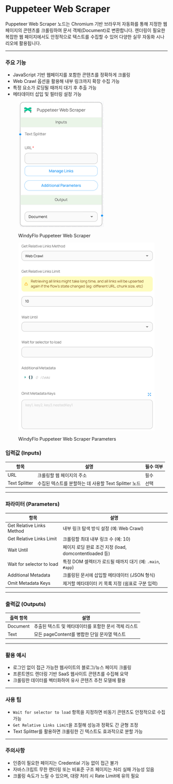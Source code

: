 # Puppeteer Web Scraper

Puppeteer Web Scraper 노드는 Chromium 기반 브라우저 자동화를 통해 지정한 웹 페이지의 콘텐츠를 크롤링하여 문서 객체(Document)로 변환합니다. 렌더링이 필요한 복잡한 웹 페이지에서도 안정적으로 텍스트를 수집할 수 있어 다양한 실무 자동화 시나리오에 활용됩니다.

***

### 주요 기능

* JavaScript 기반 웹페이지를 포함한 콘텐츠를 정확하게 크롤링
* Web Crawl 옵션을 활용해 내부 링크까지 확장 수집 가능
* 특정 요소가 로딩될 때까지 대기 후 추출 가능
* 메타데이터 삽입 및 필터링 설정 가능

<figure><img src="../../../.gitbook/assets/image (21).png" alt=""><figcaption><p>WindyFlo Puppeteer Web Scraper</p></figcaption></figure>

<figure><img src="../../../.gitbook/assets/image (22).png" alt=""><figcaption><p>WindyFlo Puppeteer Web Scraper Parameters</p></figcaption></figure>

### 입력값 (Inputs)

| 항목            | 설명                                   | 필수 여부 |
| ------------- | ------------------------------------ | ----- |
| URL           | 크롤링할 웹 페이지의 주소                       | 필수    |
| Text Splitter | 수집된 텍스트를 분할하는 데 사용할 Text Splitter 노드 | 선택    |

***

### 파라미터 (Parameters)

| 항목                        | 설명                                          |
| ------------------------- | ------------------------------------------- |
| Get Relative Links Method | 내부 링크 탐색 방식 설정 (예: Web Crawl)               |
| Get Relative Links Limit  | 크롤링할 최대 내부 링크 수 (예: 10)                     |
| Wait Until                | 페이지 로딩 완료 조건 지정 (load, domcontentloaded 등)  |
| Wait for selector to load | 특정 DOM 셀렉터가 로드될 때까지 대기 (예: `.main`, `#app`) |
| Additional Metadata       | 크롤링된 문서에 삽입할 메타데이터 (JSON 형식)                |
| Omit Metadata Keys        | 제거할 메타데이터 키 목록 지정 (쉼표로 구분 입력)               |

***

### 출력값 (Outputs)

| 출력 항목    | 설명                             |
| -------- | ------------------------------ |
| Document | 추출된 텍스트 및 메타데이터를 포함한 문서 객체 리스트 |
| Text     | 모든 pageContent를 병합한 단일 문자열 텍스트 |

***

### 활용 예시

* 로그인 없이 접근 가능한 웹사이트의 블로그/뉴스 페이지 크롤링
* 프론트엔드 렌더링 기반 SaaS 웹사이트 콘텐츠를 수집해 요약
* 크롤링한 데이터를 벡터화하여 유사 콘텐츠 추천 모델에 활용

***

### 사용 팁

* `Wait for selector to load` 항목을 지정하면 비동기 콘텐츠도 안정적으로 수집 가능
* `Get Relative Links Limit`을 조절해 성능과 정확도 간 균형 조정
* Text Splitter를 활용하면 크롤링한 긴 텍스트도 효과적으로 분할 가능

***

### 주의사항

* 인증이 필요한 페이지는 Credential 기능 없이 접근 불가
* 자바스크립트 무한 렌더링 또는 비표준 구조 페이지는 처리 실패 가능성 있음
* 크롤링 속도가 느릴 수 있으며, 대량 처리 시 Rate Limit에 유의 필요
